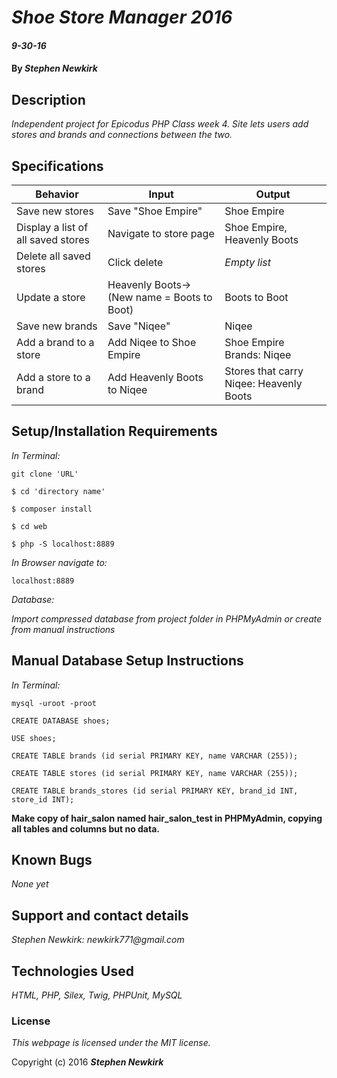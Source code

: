 # _Shoe Store Manager 2016_

#### _9-30-16_

#### By _**Stephen Newkirk**_

## Description

_Independent project for Epicodus PHP Class week 4. Site lets users add stores and brands and connections between the two._

## Specifications

| Behavior      | Input       |Output|
| ------------- |-------------| -----|
| Save new stores | Save "Shoe Empire" | Shoe Empire |
| Display a list of all saved stores | Navigate to store page | Shoe Empire, Heavenly Boots |
| Delete all saved stores | Click delete | *Empty list* |
| Update a store | Heavenly Boots->(New name = Boots to Boot) | Boots to Boot |
| Save new brands | Save "Niqee" | Niqee |
| Add a brand to a store | Add Niqee to Shoe Empire | Shoe Empire Brands: Niqee |
| Add a store to a brand | Add Heavenly Boots to Niqee | Stores that carry Niqee: Heavenly Boots |

## Setup/Installation Requirements

_In Terminal:_

`git clone 'URL'`

`$ cd 'directory name'`

`$ composer install`

`$ cd web`

`$ php -S localhost:8889`

_In Browser navigate to:_

`localhost:8889`

_Database:_

_Import compressed database from project folder in PHPMyAdmin or create from manual instructions_

## Manual Database Setup Instructions

_In Terminal:_

`mysql -uroot -proot`

`CREATE DATABASE shoes;`

`USE shoes;`

`CREATE TABLE brands (id serial PRIMARY KEY, name VARCHAR (255));`

`CREATE TABLE stores (id serial PRIMARY KEY, name VARCHAR (255));`

`CREATE TABLE brands_stores (id serial PRIMARY KEY, brand_id INT, store_id INT);`

****Make copy of hair_salon named hair_salon_test in PHPMyAdmin, copying all tables and columns but no data.****

## Known Bugs

_None yet_

## Support and contact details

_Stephen Newkirk: newkirk771@gmail.com_

## Technologies Used

_HTML,
PHP,
Silex,
Twig,
PHPUnit,
MySQL_

### License

*This webpage is licensed under the MIT license.*

Copyright (c) 2016 **_Stephen Newkirk_**
